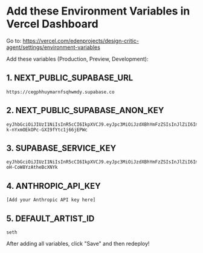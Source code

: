 # Add these Environment Variables in Vercel Dashboard

Go to: https://vercel.com/edenprojects/design-critic-agent/settings/environment-variables

Add these variables (Production, Preview, Development):

## 1. NEXT_PUBLIC_SUPABASE_URL
```
https://cegphhuymarnfsqhwmdy.supabase.co
```

## 2. NEXT_PUBLIC_SUPABASE_ANON_KEY
```
eyJhbGciOiJIUzI1NiIsInR5cCI6IkpXVCJ9.eyJpc3MiOiJzdXBhYmFzZSIsInJlZiI6ImNlZ3BoaHV5bWFybmZzcWh3bWR5Iiwicm9sZSI6ImFub24iLCJpYXQiOjE3NTU5MzYzNzgsImV4cCI6MjA3MTUxMjM3OH0.tNfxpPES5iVg-k-nYxmOEkOPc-GXI9fYtc1j66jEPWc
```

## 3. SUPABASE_SERVICE_KEY
```
eyJhbGciOiJIUzI1NiIsInR5cCI6IkpXVCJ9.eyJpc3MiOiJzdXBhYmFzZSIsInJlZiI6ImNlZ3BoaHV5bWFybmZzcWh3bWR5Iiwicm9sZSI6InNlcnZpY2Vfcm9sZSIsImlhdCI6MTc1NTkzNjM3OCwiZXhwIjoyMDcxNTEyMzc4fQ.aryQ0VFHKgEl0lOycTNosMm-oH-CoW8YzAtheBcXNYk
```

## 4. ANTHROPIC_API_KEY
```
[Add your Anthropic API key here]
```

## 5. DEFAULT_ARTIST_ID
```
seth
```

After adding all variables, click "Save" and then redeploy!